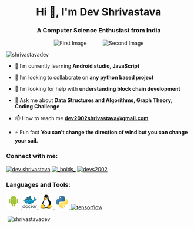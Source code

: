 <h1 align="center">Hi 👋, I'm Dev Shrivastava</h1>
<h3 align="center">A Computer Science Enthusiast from India</h3>

<p align="center">
  <img src="https://github.com/Shrivastavadev/Shrivastavadev/assets/137807080/07379145-2027-4d94-bba8-5f25fa20920f" width ="200" height ="200" alt="First Image" style="margin-right: 20px;"/>
  <img src="https://github.com/Shrivastavadev/Shrivastavadev/assets/137807080/c7d55480-7876-4332-8a0b-e73b88a5ba44"  width="250" height="250" alt="Second Image" style="margin-left: 20px;"/>
</p>

<p align="left"> <img src="https://komarev.com/ghpvc/?username=shrivastavadev&label=Profile%20views&color=0e75b6&style=flat" alt="shrivastavadev" /> </p>

- 🌱 I’m currently learning **Android studio, JavaScript**

- 👯 I’m looking to collaborate on **any python based project**

- 🤝 I’m looking for help with **understanding block chain development**

- 💬 Ask me about **Data Structures and Algorithms, Graph Theory, Coding Challenge**

- 📫 How to reach me **dev2002shrivastava@gmail.com**

- ⚡ Fun fact **You can't change the direction of wind but you can change your sail.**

<h3 align="left">Connect with me:</h3>
<p align="left">
<a href="https://linkedin.com/in/dev shrivastava" target="blank"><img align="center" src="https://raw.githubusercontent.com/rahuldkjain/github-profile-readme-generator/master/src/images/icons/Social/linked-in-alt.svg" alt="dev shrivastava" height="30" width="40" /></a>
<a href="https://instagram.com/_boids_" target="blank"><img align="center" src="https://raw.githubusercontent.com/rahuldkjain/github-profile-readme-generator/master/src/images/icons/Social/instagram.svg" alt="_boids_" height="30" width="40" /></a>
<a href="https://www.leetcode.com/devs2002" target="blank"><img align="center" src="https://raw.githubusercontent.com/rahuldkjain/github-profile-readme-generator/master/src/images/icons/Social/leet-code.svg" alt="devs2002" height="30" width="40" /></a>
</p>

<h3 align="left">Languages and Tools:</h3>
<p align="left"> <a href="https://developer.android.com" target="_blank" rel="noreferrer"> <img src="https://raw.githubusercontent.com/devicons/devicon/master/icons/android/android-original-wordmark.svg" alt="android" width="40" height="40"/> </a> <a href="https://www.docker.com/" target="_blank" rel="noreferrer"> <img src="https://raw.githubusercontent.com/devicons/devicon/master/icons/docker/docker-original-wordmark.svg" alt="docker" width="40" height="40"/> </a> <a href="https://www.linux.org/" target="_blank" rel="noreferrer"> <img src="https://raw.githubusercontent.com/devicons/devicon/master/icons/linux/linux-original.svg" alt="linux" width="40" height="40"/> </a> <a href="https://www.python.org" target="_blank" rel="noreferrer"> <img src="https://raw.githubusercontent.com/devicons/devicon/master/icons/python/python-original.svg" alt="python" width="40" height="40"/> </a> <a href="https://www.tensorflow.org" target="_blank" rel="noreferrer"> <img src="https://www.vectorlogo.zone/logos/tensorflow/tensorflow-icon.svg" alt="tensorflow" width="40" height="40"/> </a> </p>

<p>&nbsp;<img align="center" src="https://github-readme-stats.vercel.app/api?username=shrivastavadev&show_icons=true&locale=en" alt="shrivastavadev" /></p>
